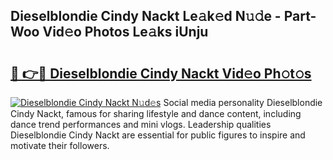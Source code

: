 ## Dieselblondie Cindy Nackt Le𝚊k𝚎d N𝚞𝚍e - Part-Woo Vid𝚎o Photos Le𝚊ks iUnju

# <h2><a href="http://fb6dof.evod.top/?m=Dieselblondie+Cindy+Nackt">🔗 👉🔴 Dieselblondie Cindy Nackt Vid𝚎o Ph𝚘t𝚘s</a></h2>

[![Dieselblondie Cindy Nackt N𝚞d𝚎s](https://i.imgur.com/8V9OHl7.gif)](http://fb6dof.evod.top/?m=Dieselblondie+Cindy+Nackt)
Social media personality Dieselblondie Cindy Nackt, famous for sharing lifestyle and dance content, including dance trend performances and mini vlogs. Leadership qualities Dieselblondie Cindy Nackt are essential for public figures to inspire and motivate their followers. 
